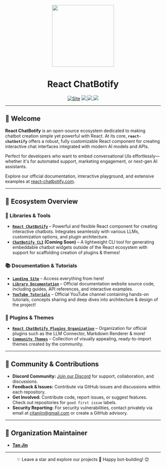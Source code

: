 <p align="center">
  <img width="200px" src="https://raw.githubusercontent.com/tjtanjin/react-chatbotify/main/assets/logo.png" />
  <h1 align="center">React ChatBotify</h1>
</p>

<p align="center">
  <a href="https://react-chatbotify.com"><img alt="Site" src="https://img.shields.io/badge/Site-react--chatbotify.com-blue" /></a>
  <a href="https://www.npmjs.com/package/react-chatbotify"> <img src="https://img.shields.io/npm/v/react-chatbotify?logo=semver&label=version&color=%2331c854" /> </a>
  <a href="https://www.npmjs.com/package/react-chatbotify"> <img src="https://img.shields.io/badge/react-16--19-orange?logo=react&label=react" /> </a>
  <a href="https://discord.gg/6R4DK4G5Zh"> <img src="https://img.shields.io/endpoint?url=https://my-api.tjtanjin.com/aggregator/api/v1/get/rcb_discord_member_count&logo=discord&logoColor=ffffff" /> </a>
</p>

---

## 👋 Welcome

**React ChatBotify** is an open-source ecosystem dedicated to making chatbot creation simple yet powerful with React. At its core, **`react-chatbotify`** offers a robust, fully customizable React component for creating interactive chat interfaces integrated with modern AI models and APIs.

Perfect for developers who want to embed conversational UIs effortlessly—whether it's for automated support, marketing engagement, or next-gen AI assistants.

Explore our official documentation, interactive playground, and extensive examples at [react-chatbotify.com](https://react-chatbotify.com).

---

## 🚀 Ecosystem Overview

### 🌟 Libraries & Tools

* **[`React ChatBotify`](https://github.com/react-chatbotify/react-chatbotify)** – Powerful and flexible React component for creating interactive chatbots. Integrates seamlessly with various LLMs, customization options, and plugin architecture.
* **[`ChatBotify CLI`](https://github.com/react-chatbotify/chatbotify-cli) (Coming Soon)** – A lightweight CLI tool for generating embeddable chatbot widgets outside of the React ecosystem with support for scaffolding creation of plugins & themes!

### 📚 Documentation & Tutorials

* **[`Landing Site`](https://react-chatbotify.com)** – Access everything from here!
* **[`Library Documentation`](https://react-chatbotify.com/docs)** – Official documentation website source code, including guides, API references, and interactive examples.
* **[`YouTube Tutorials`](https://www.youtube.com/@react-chatbotify)** – Official YouTube channel containing hands-on tutorials, concepts sharing and deep dives into architecture & design of the project!

### 🔌 Plugins & Themes

* **[`React ChatBotify Plugins Organization`](https://github.com/react-chatbotify-plugins)** – Organization for official plugins such as the LLM Connector, Markdown Renderer & more!
* **[`Community Themes`](https://github.com/react-chatbotify/community-themes)** – Collection of visually appealing, ready-to-import themes created by the community.

---

## 🙌 Community & Contributions

* **Discord Community:** [Join our Discord](https://discord.gg/6R4DK4G5Zh) for support, collaboration, and discussions.
* **Feedback & Issues:** Contribute via GitHub issues and discussions within each repository.
* **Get Involved:** Contribute code, report issues, or suggest features. Check out repositories for `good first issue` labels.
* **Security Reporting:** For security vulnerabilities, contact privately via email at [cjtanjin@gmail.com](mailto:cjtanjin@gmail.com) or create a GitHub advisory.

---

## 💼 Organization Maintainer

* [**Tan Jin**](https://github.com/tjtanjin)

---

<p align="center">✨ Leave a star and explore our projects 🥺 Happy bot-building! 😊</p>
